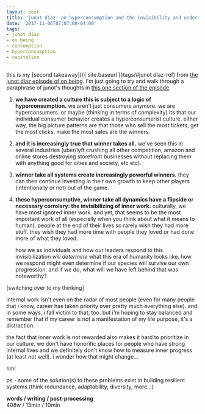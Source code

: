 ```yaml
---
layout: post
title: 'junot díaz: on hyperconsumption and the invisibility and under-prioritization of inner work in american culture'
date: '2017-11-06T07:07:00-04:00'
tags:
- junot díaz
- on being
- consumption
- hyperconsumption
- capitalism
--- 
```


this is my [second takeaway]({{ site.baseurl }}tags/#junot díaz-ref) from [the junot díaz episode of on being](https://onbeing.org/programs/junot-diaz-radical-hope-is-our-best-weapon-sep2017/). i'm just going to try and walk through a paraphrase of junot's thoughts in [this one section of the episode](https://overcast.fm/+BYAbhaNOI/26:01). 

1. **we have created a culture this is subject to a logic of hyperconsumption.** we aren't just consumers anymore. we are hyperconsumers. or maybe (thinking in terms of complexity) its that our individual consumer behavior creates a hyperconsumerist culture. either way, the big picture patterns are that those who sell the most tickets, get the most clicks, make the most sales are the winners. 

1. **and it is increasingly true that winner takes all.** we've seen this in several industries (uber/lyft crushing all other competition, amazon and online stores destroying storefront businesses without replacing them with anything good for cities and society, etc etc). 

1. **winner take all systems create increasingly powerful winners.** they can then continue investing in their own growth to keep other players (intentionally or not) out of the game.

1. **these hyperconsumptive, winner take all dynamics have a flipside or necessary corrolary: the invisibilizing of inner work.** culturally, we have most ignored inner work. and yet, that seems to be the most important work of all (especially when you think about what it means to human). people at the end of their lives so rarely wish they had more stuff. they wish they had more time with people they loved or had done more of what they loved. 

    how we as individuals and how our leaders respond to this invisibilization *will determine* what this era of humanity looks like. how we respond might even determine if our species will survive our own progression. and if we do, what will we have left behind that was noteworthy? 

[switching over to my thinking]

internal work isn't even on the radar of most people (even for many people that i know, career has taken priority over pretty much everything else). and in some ways, i fall victim to that, too. but i'm hoping to stay balanced and remember that if my career is not a manifestation of my life purpose, it's a distraction. 

the fact that inner work is not rewarded also makes it hard to prioritize in our culture. we don't have honorific places for people who have strong internal lives and we definitely don't know how to measure inner progress (at least not well). i wonder how that might change... 

hm!

ps - some of the solution(s) to these problems exist in building resilient systems (think redundance, adaptability, diversity, more...)
<!-- hyperlink bank -->

**words / writing / post-processing**  
408w / 13min / 10min
